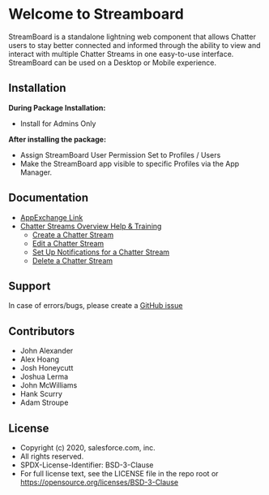 # Welcome to Streamboard

StreamBoard is a standalone lightning web component that allows Chatter users to stay better connected and informed through the ability to view and interact with multiple Chatter Streams in one easy-to-use interface. StreamBoard can be used on a Desktop or Mobile experience. 

## Installation

**During Package Installation:**

* Install for Admins Only

**After installing the package:**

* Assign StreamBoard User Permission Set to Profiles / Users
* Make the StreamBoard app visible to specific Profiles via the App Manager.

## Documentation

* [AppExchange Link](https://appexchange.salesforce.com/appxListingDetail?listingId=a0N3A00000FN7f7UAD)
* [Chatter Streams Overview Help & Training](https://help.salesforce.com/articleView?id=collab_chatter_streams_create.htm&type=5) 
    * [Create a Chatter Stream](https://help.salesforce.com/articleView?id=collab_chatter_streams_create.htm&type=5)
    * [Edit a Chatter Stream](https://help.salesforce.com/articleView?id=collab_chatter_streams_edit.htm&type=5)
    * [Set Up Notifications for a Chatter Stream](https://help.salesforce.com/articleView?id=collab_chatter_streams_notifications.htm&type=5)
    * [Delete a Chatter Stream](https://help.salesforce.com/articleView?id=collab_chatter_streams_delete.htm&type=5)

## Support

In case of errors/bugs, please create a [GitHub issue](https://github.com/SalesforceLabs/StreamBoard/issues)

## Contributors

* John Alexander
* Alex Hoang
* Josh Honeycutt
* Joshua Lerma
* John McWilliams
* Hank Scurry
* Adam Stroupe


## License

* Copyright (c) 2020, salesforce.com, inc.
* All rights reserved.
* SPDX-License-Identifier: BSD-3-Clause
* For full license text, see the LICENSE file in the repo root or https://opensource.org/licenses/BSD-3-Clause

